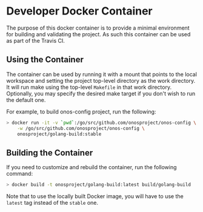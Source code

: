 # Developer Docker Container
The purpose of this docker container is to provide a minimal environment for building and
validating the project. As such this container can be used as part of the Travis CI.

## Using the Container
The container can be used by running it with a mount that points to the local workspace and setting the 
project top-level directory as the work directory. It will run make using the top-level `Makefile` in 
that work directory.
Optionally, you may specify the desired make target if you don't wish to run the default one.

For example, to build onos-config project, run the following:

```bash
> docker run -it -v `pwd`:/go/src/github.com/onosproject/onos-config \
    -w /go/src/github.com/onosproject/onos-config \
    onosproject/golang-build:stable
```

## Building the Container
If you need to customize and rebuild the container, run the following command:

```bash
> docker build -t onosproject/golang-build:latest build/golang-build
```

Note that to use the locally built Docker image, you will have to use the `latest` 
tag instead of the `stable` one.